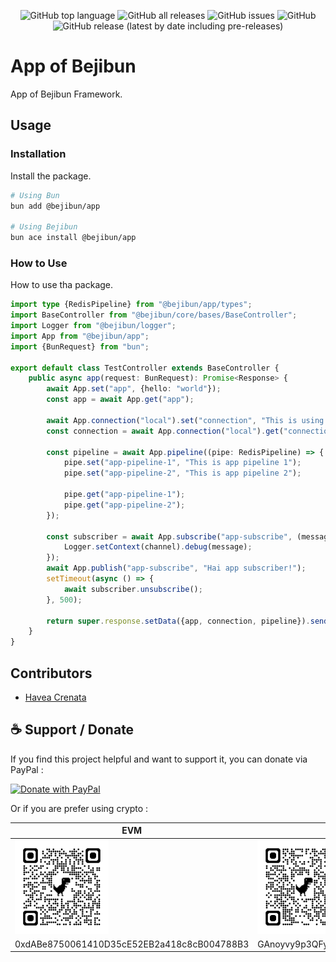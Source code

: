 <div align="center">

![GitHub top language](https://img.shields.io/github/languages/top/crenata/bejibun-app)
![GitHub all releases](https://img.shields.io/github/downloads/crenata/bejibun-app/total)
![GitHub issues](https://img.shields.io/github/issues/crenata/bejibun-app)
![GitHub](https://img.shields.io/github/license/crenata/bejibun-app)
![GitHub release (latest by date including pre-releases)](https://img.shields.io/github/v/release/crenata/bejibun-app?display_name=tag&include_prereleases)

</div>

# App of Bejibun
App of Bejibun Framework.

## Usage

### Installation
Install the package.

```bash
# Using Bun
bun add @bejibun/app

# Using Bejibun
bun ace install @bejibun/app
```

### How to Use
How to use tha package.

```ts
import type {RedisPipeline} from "@bejibun/app/types";
import BaseController from "@bejibun/core/bases/BaseController";
import Logger from "@bejibun/logger";
import App from "@bejibun/app";
import {BunRequest} from "bun";

export default class TestController extends BaseController {
    public async app(request: BunRequest): Promise<Response> {
        await App.set("app", {hello: "world"});
        const app = await App.get("app");

        await App.connection("local").set("connection", "This is using custom connection.");
        const connection = await App.connection("local").get("connection");

        const pipeline = await App.pipeline((pipe: RedisPipeline) => {
            pipe.set("app-pipeline-1", "This is app pipeline 1");
            pipe.set("app-pipeline-2", "This is app pipeline 2");

            pipe.get("app-pipeline-1");
            pipe.get("app-pipeline-2");
        });

        const subscriber = await App.subscribe("app-subscribe", (message: string, channel: string) => {
            Logger.setContext(channel).debug(message);
        });
        await App.publish("app-subscribe", "Hai app subscriber!");
        setTimeout(async () => {
            await subscriber.unsubscribe();
        }, 500);

        return super.response.setData({app, connection, pipeline}).send();
    }
}
```

## Contributors
- [Havea Crenata](mailto:havea.crenata@gmail.com)

## ☕ Support / Donate

If you find this project helpful and want to support it, you can donate via PayPal :

[![Donate with PayPal](https://img.shields.io/badge/Donate-PayPal-blue.svg?logo=paypal)](https://paypal.me/hafiizhghulam)

Or if you are prefer using crypto :

| EVM | Solana |
| --- | ------ |
| <img src="https://github.com/crenata/bejibun/blob/master/public/images/EVM.png?raw=true" width="150" /> | <img src="https://github.com/crenata/bejibun/blob/master/public/images/SOL.png?raw=true" width="150" /> |
| 0xdABe8750061410D35cE52EB2a418c8cB004788B3 | GAnoyvy9p3QFyxikWDh9hA3fmSk2uiPLNWyQ579cckMn |